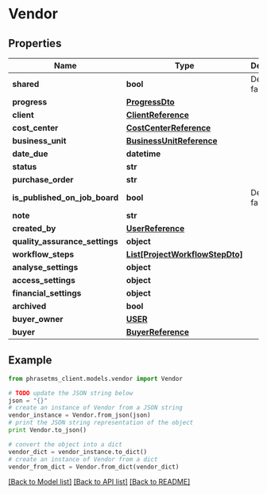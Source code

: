 # Vendor


## Properties
Name | Type | Description | Notes
------------ | ------------- | ------------- | -------------
**shared** | **bool** | Default: false | [optional] 
**progress** | [**ProgressDto**](ProgressDto.md) |  | [optional] 
**client** | [**ClientReference**](ClientReference.md) |  | [optional] 
**cost_center** | [**CostCenterReference**](CostCenterReference.md) |  | [optional] 
**business_unit** | [**BusinessUnitReference**](BusinessUnitReference.md) |  | [optional] 
**date_due** | **datetime** |  | [optional] 
**status** | **str** |  | [optional] 
**purchase_order** | **str** |  | [optional] 
**is_published_on_job_board** | **bool** | Default: false | [optional] 
**note** | **str** |  | [optional] 
**created_by** | [**UserReference**](UserReference.md) |  | [optional] 
**quality_assurance_settings** | **object** |  | [optional] 
**workflow_steps** | [**List[ProjectWorkflowStepDto]**](ProjectWorkflowStepDto.md) |  | [optional] 
**analyse_settings** | **object** |  | [optional] 
**access_settings** | **object** |  | [optional] 
**financial_settings** | **object** |  | [optional] 
**archived** | **bool** |  | [optional] 
**buyer_owner** | [**USER**](USER.md) |  | [optional] 
**buyer** | [**BuyerReference**](BuyerReference.md) |  | [optional] 

## Example

```python
from phrasetms_client.models.vendor import Vendor

# TODO update the JSON string below
json = "{}"
# create an instance of Vendor from a JSON string
vendor_instance = Vendor.from_json(json)
# print the JSON string representation of the object
print Vendor.to_json()

# convert the object into a dict
vendor_dict = vendor_instance.to_dict()
# create an instance of Vendor from a dict
vendor_from_dict = Vendor.from_dict(vendor_dict)
```
[[Back to Model list]](../README.md#documentation-for-models) [[Back to API list]](../README.md#documentation-for-api-endpoints) [[Back to README]](../README.md)


